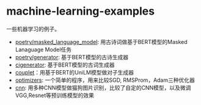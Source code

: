 # machine-learning-examples
一些机器学习的例子。

- [poetry/masked_language_model](poetry/generator): 用古诗词做基于BERT模型的Masked Lanaguage Model任务
- [poetry/generator](poetry/generator): 基于BERT模型的古诗生成器
- [cigenerator](cigenerator): 基于BERT模型的古词生成器
- [couplet](couplet)：用基于BERT的UniLM模型做对子生成器
- [optimizers](optimizers): 一个简单的程序，用来比较SGD, RMSProm，Adam三种优化器
- [cnn](cnn): 用多种CNN模型做猫狗图片识别，比较了自定的CNN模型，以及微调VGG,Resnet等预训练模型的效果

